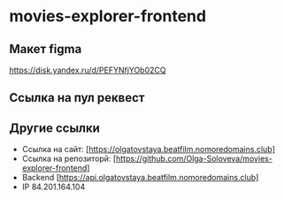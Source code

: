 # movies-explorer-frontend

## Макет figma 
https://disk.yandex.ru/d/PEFYNfjYOb02CQ

## Ссылка на пул реквест

## Другие ссылки
* Ссылка на сайт: [https://olgatovstaya.beatfilm.nomoredomains.club]
* Ссылка на репозиторй: [https://github.com/Olga-Soloveva/movies-explorer-frontend]
* Backend [https://api.olgatovstaya.beatfilm.nomoredomains.club]
* IP 84.201.164.104